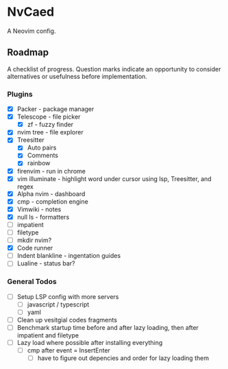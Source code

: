 # NvCaed

A Neovim config.

## Roadmap

A checklist of progress. Question marks indicate an opportunity to consider
alternatives or usefulness before implementation.

### Plugins

- [x] Packer - package manager
- [x] Telescope - file picker
  - [x] zf - fuzzy finder
- [x] nvim tree - file explorer
- [x] Treesitter
  - [x] Auto pairs
  - [x] Comments
  - [x] rainbow
- [x] firenvim - run in chrome
- [x] vim illuminate - highlight word under cursor using lsp, Treesitter, and
      regex
- [x] Alpha nvim - dashboard
- [x] cmp - completion engine
- [x] Vimwiki - notes
- [x] null ls - formatters
- [ ] impatient
- [ ] filetype
- [ ] mkdir nvim?
- [x] Code runner
- [ ] Indent blankline - ingentation guides
- [ ] Lualine - status bar?

### General Todos

- [ ] Setup LSP config with more servers
  - [ ] javascript / typescript
  - [ ] yaml
- [ ] Clean up vesitgial codes fragments
- [ ] Benchmark startup time before and after lazy loading, then after
      impatient and filetype
- [ ] Lazy load where possible after installing everything
  - [ ] cmp after event = InsertEnter
    - [ ] have to figure out depencies and order for lazy loading them
